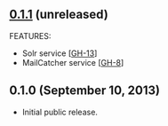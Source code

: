## [0.1.1](https://github.com/fgrehm/ventriloquist/compare/v0.1.0...master) (unreleased)

FEATURES:

  - Solr service [[GH-13]]
  - MailCatcher service [[GH-8]]

## 0.1.0 (September 10, 2013)

  - Initial public release.

[GH-8]: https://github.com/fgrehm/ventriloquist/issues/8
[GH-13]: https://github.com/fgrehm/ventriloquist/issues/13
